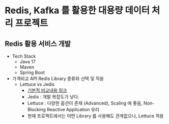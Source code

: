 # Redis, Kafka 를 활용한 대용량 데이터 처리 프로젝트

## Redis 활용 서비스 개발
- Tech Stack
  - Java 17
  - Maven
  - Spring Boot
- 가격비교 API Redis Library 종류와 선택 및 적용
  - Lettuce vs Jedis
    - [기본적 비교내용 링크](https://redis.com/blog/jedis-vs-lettuce-an-exploration)
    - Jedis : 개발 복잡도가 낮다.
    - Lettuce : 다양한 옵션이 존재 (Advanced), Scaling 에 좋음, Non-Blocking Reactive Application 유리
    - 현재 프로젝트에서는 어떤 Library 를 사용해도 관계없으나, Lettuce 적용

